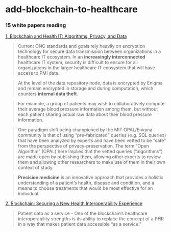 # add-blockchain-to-healthcare
### 15 white papers reading
[1. Blockchain and Health IT: Algorithms, Privacy, and Data](https://www.healthit.gov/sites/default/files/1-78-blockchainandhealthitalgorithmsprivacydata_whitepaper.pdf)
> Current ONC standards and goals rely heavily on encryption technology for secure data transmission between organizations in a healthcare IT ecosystem. In an **increasingly interconnected** healthcare IT system, security is difficult to ensure for all organizations in the larger healthcare IT ecosystem that will have access to PMI data. 

> At the level of the data repository node, data is encrypted by Enigma and remain encrypted in storage and during computation, which counters **internal data theft**. 

>  For example, a group of patients may wish to collaboratively compute their average blood pressure information among them, but without each patient sharing actual raw data about their blood pressure information.

> One paradigm shift being championed by the MIT OPAL/Enigma community is that of using “pre-fabricated” queries (e.g. SQL queries) that have been analyzed by experts and have been vetted to be “safe” from the perspective of privacy-preservation. The term “Open Algorithm” (OPAL) here implies that the vetted queries (“algorithms”) are made open by publishing them, allowing other experts to review them and allowing other researchers to make use of them in their own context of study.

> **Precision medicine** is an innovative approach that provides a holistic understanding of a patient’s health, disease and condition, and a means to choose treatments that would be most effective for an individual. 

[2. Blockchain: Securing a New Health Interoperability Experience](https://www.healthit.gov/sites/default/files/2-49-accenture_onc_blockchain_challenge_response_august8_final.pdf)
> Patient data as a service - One of the blockchain’s healthcare interoperability strengths is its ability to replace the concept of a PHR in a way that makes patient data accessible “as a service.”
